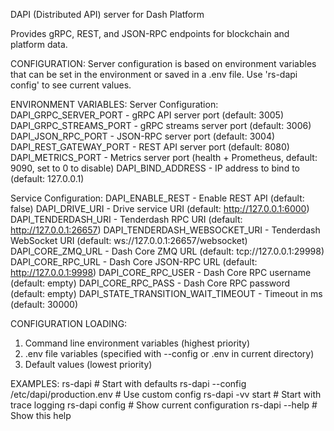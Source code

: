DAPI (Distributed API) server for Dash Platform

Provides gRPC, REST, and JSON-RPC endpoints for blockchain and platform data.

CONFIGURATION:
Server configuration is based on environment variables that can be set in the 
environment or saved in a .env file. Use 'rs-dapi config' to see current values.

ENVIRONMENT VARIABLES:
Server Configuration:
  DAPI_GRPC_SERVER_PORT       - gRPC API server port (default: 3005)
  DAPI_GRPC_STREAMS_PORT      - gRPC streams server port (default: 3006)  
  DAPI_JSON_RPC_PORT          - JSON-RPC server port (default: 3004)
  DAPI_REST_GATEWAY_PORT      - REST API server port (default: 8080)
  DAPI_METRICS_PORT           - Metrics server port (health + Prometheus, default: 9090, set to 0 to disable)
  DAPI_BIND_ADDRESS           - IP address to bind to (default: 127.0.0.1)

Service Configuration:
  DAPI_ENABLE_REST            - Enable REST API (default: false)
  DAPI_DRIVE_URI              - Drive service URI (default: http://127.0.0.1:6000)
  DAPI_TENDERDASH_URI         - Tenderdash RPC URI (default: http://127.0.0.1:26657)
  DAPI_TENDERDASH_WEBSOCKET_URI - Tenderdash WebSocket URI (default: ws://127.0.0.1:26657/websocket)
  DAPI_CORE_ZMQ_URL           - Dash Core ZMQ URL (default: tcp://127.0.0.1:29998)
  DAPI_CORE_RPC_URL           - Dash Core JSON-RPC URL (default: http://127.0.0.1:9998)
  DAPI_CORE_RPC_USER          - Dash Core RPC username (default: empty)
  DAPI_CORE_RPC_PASS          - Dash Core RPC password (default: empty)
  DAPI_STATE_TRANSITION_WAIT_TIMEOUT - Timeout in ms (default: 30000)

CONFIGURATION LOADING:
1. Command line environment variables (highest priority)
2. .env file variables (specified with --config or .env in current directory)
3. Default values (lowest priority)

EXAMPLES:
  rs-dapi                                    # Start with defaults
  rs-dapi --config /etc/dapi/production.env # Use custom config
  rs-dapi -vv start                          # Start with trace logging
  rs-dapi config                             # Show current configuration
  rs-dapi --help                             # Show this help

